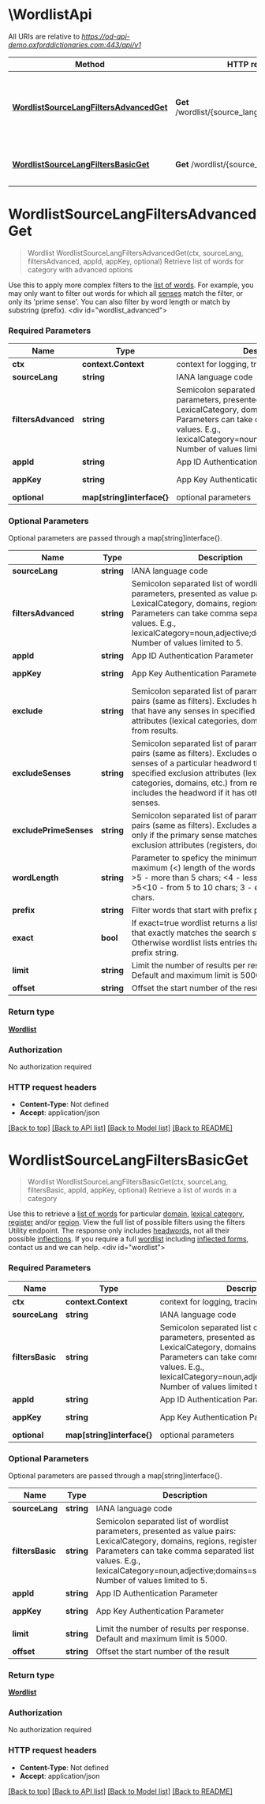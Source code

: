 # \WordlistApi

All URIs are relative to *https://od-api-demo.oxforddictionaries.com:443/api/v1*

Method | HTTP request | Description
------------- | ------------- | -------------
[**WordlistSourceLangFiltersAdvancedGet**](WordlistApi.md#WordlistSourceLangFiltersAdvancedGet) | **Get** /wordlist/{source_lang}/{filters_advanced} | Retrieve list of words for category with advanced options
[**WordlistSourceLangFiltersBasicGet**](WordlistApi.md#WordlistSourceLangFiltersBasicGet) | **Get** /wordlist/{source_lang}/{filters_basic} | Retrieve a list of words in a category


# **WordlistSourceLangFiltersAdvancedGet**
> Wordlist WordlistSourceLangFiltersAdvancedGet(ctx, sourceLang, filtersAdvanced, appId, appKey, optional)
Retrieve list of words for category with advanced options

Use this to apply more complex filters to the [list of words](documentation/glossary?term=wordlist). For example, you may only want to filter out words for which all [senses](documentation/glossary?term=sense) match the filter, or only its 'prime sense'. You can also filter by word length or match by substring (prefix).     <div id=\"wordlist_advanced\"></div> 

### Required Parameters

Name | Type | Description  | Notes
------------- | ------------- | ------------- | -------------
 **ctx** | **context.Context** | context for logging, tracing, authentication, etc.
  **sourceLang** | **string**| IANA language code | 
  **filtersAdvanced** | **string**| Semicolon separated list of wordlist parameters, presented as value pairs: LexicalCategory, domains, regions, registers. Parameters can take comma separated list of values. E.g., lexicalCategory&#x3D;noun,adjective;domains&#x3D;sport. Number of values limited to 5. | 
  **appId** | **string**| App ID Authentication Parameter | [default to 5037d509]
  **appKey** | **string**| App Key Authentication Parameter | [default to 4dc1aebaa63721f0f8e79a55e2514bc7]
 **optional** | **map[string]interface{}** | optional parameters | nil if no parameters

### Optional Parameters
Optional parameters are passed through a map[string]interface{}.

Name | Type | Description  | Notes
------------- | ------------- | ------------- | -------------
 **sourceLang** | **string**| IANA language code | 
 **filtersAdvanced** | **string**| Semicolon separated list of wordlist parameters, presented as value pairs: LexicalCategory, domains, regions, registers. Parameters can take comma separated list of values. E.g., lexicalCategory&#x3D;noun,adjective;domains&#x3D;sport. Number of values limited to 5. | 
 **appId** | **string**| App ID Authentication Parameter | [default to 5037d509]
 **appKey** | **string**| App Key Authentication Parameter | [default to 4dc1aebaa63721f0f8e79a55e2514bc7]
 **exclude** | **string**| Semicolon separated list of parameters-value pairs (same as filters). Excludes headwords that have any senses in specified exclusion attributes (lexical categories, domains, etc.) from results. | 
 **excludeSenses** | **string**| Semicolon separated list of parameters-value pairs (same as filters). Excludes only those senses of a particular headword that match specified exclusion attributes (lexical categories, domains, etc.) from results but includes the headword if it has other permitted senses. | 
 **excludePrimeSenses** | **string**| Semicolon separated list of parameters-value pairs (same as filters). Excludes a headword only if the primary sense matches the specified exclusion attributes (registers, domains only). | 
 **wordLength** | **string**| Parameter to speficy the minimum (&gt;), exact or maximum (&lt;) length of the words required. E.g., &gt;5 - more than 5 chars; &lt;4 - less than 4 chars; &gt;5&lt;10 - from 5 to 10 chars; 3 - exactly 3 chars. | [default to &gt;5,&lt;10]
 **prefix** | **string**| Filter words that start with prefix parameter | [default to goal]
 **exact** | **bool**| If exact&#x3D;true wordlist returns a list of entries that exactly matches the search string. Otherwise wordlist lists entries that start with prefix string. | [default to false]
 **limit** | **string**| Limit the number of results per response. Default and maximum limit is 5000. | 
 **offset** | **string**| Offset the start number of the result. | 

### Return type

[**Wordlist**](Wordlist.md)

### Authorization

No authorization required

### HTTP request headers

 - **Content-Type**: Not defined
 - **Accept**: application/json

[[Back to top]](#) [[Back to API list]](../README.md#documentation-for-api-endpoints) [[Back to Model list]](../README.md#documentation-for-models) [[Back to README]](../README.md)

# **WordlistSourceLangFiltersBasicGet**
> Wordlist WordlistSourceLangFiltersBasicGet(ctx, sourceLang, filtersBasic, appId, appKey, optional)
Retrieve a list of words in a category

 Use this to retrieve a [list of words](documentation/glossary?term=wordlist) for particular [domain](documentation/glossary?term=domain), [lexical category](documentation/glossary?term=lexicalcategory), [register](documentation/glossary?term=registers) and/or [region](documentation/glossary?term=regions). View the full list of possible filters using the filters Utility endpoint.  The response only includes [headwords](documentation/glossary?term=headword), not all their possible [inflections](documentation/glossary?term=inflection). If you require a full [wordlist](documentation/glossary?term=wordlist) including [inflected forms](documentation/glossary?term=inflection), contact us and we can help.    <div id=\"wordlist\"></div> 

### Required Parameters

Name | Type | Description  | Notes
------------- | ------------- | ------------- | -------------
 **ctx** | **context.Context** | context for logging, tracing, authentication, etc.
  **sourceLang** | **string**| IANA language code | 
  **filtersBasic** | **string**| Semicolon separated list of wordlist parameters, presented as value pairs: LexicalCategory, domains, regions, registers. Parameters can take comma separated list of values. E.g., lexicalCategory&#x3D;noun,adjective;domains&#x3D;sport. Number of values limited to 5. | 
  **appId** | **string**| App ID Authentication Parameter | [default to 5037d509]
  **appKey** | **string**| App Key Authentication Parameter | [default to 4dc1aebaa63721f0f8e79a55e2514bc7]
 **optional** | **map[string]interface{}** | optional parameters | nil if no parameters

### Optional Parameters
Optional parameters are passed through a map[string]interface{}.

Name | Type | Description  | Notes
------------- | ------------- | ------------- | -------------
 **sourceLang** | **string**| IANA language code | 
 **filtersBasic** | **string**| Semicolon separated list of wordlist parameters, presented as value pairs: LexicalCategory, domains, regions, registers. Parameters can take comma separated list of values. E.g., lexicalCategory&#x3D;noun,adjective;domains&#x3D;sport. Number of values limited to 5. | 
 **appId** | **string**| App ID Authentication Parameter | [default to 5037d509]
 **appKey** | **string**| App Key Authentication Parameter | [default to 4dc1aebaa63721f0f8e79a55e2514bc7]
 **limit** | **string**| Limit the number of results per response. Default and maximum limit is 5000. | 
 **offset** | **string**| Offset the start number of the result | 

### Return type

[**Wordlist**](Wordlist.md)

### Authorization

No authorization required

### HTTP request headers

 - **Content-Type**: Not defined
 - **Accept**: application/json

[[Back to top]](#) [[Back to API list]](../README.md#documentation-for-api-endpoints) [[Back to Model list]](../README.md#documentation-for-models) [[Back to README]](../README.md)

